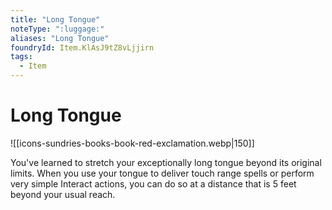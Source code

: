 ```yaml
---
title: "Long Tongue"
noteType: ":luggage:"
aliases: "Long Tongue"
foundryId: Item.KlAsJ9tZ8vLjjirn
tags:
  - Item
---
```


# Long Tongue
![[icons-sundries-books-book-red-exclamation.webp|150]]

You've learned to stretch your exceptionally long tongue beyond its original limits. When you use your tongue to deliver touch range spells or perform very simple Interact actions, you can do so at a distance that is 5 feet beyond your usual reach.
